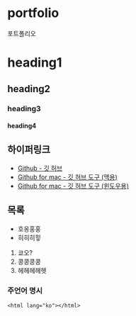 portfolio
=========

포트폴리오

# heading1
## heading2
### heading3

#### heading4


## 하이퍼링크
* [Github - 깃 허브](http://github.com)
* [Github for mac - 깃 허브 도구 (맥용)](http://mac.github.com)
* [Github for mac - 깃 허브 도구 (윈도우용)](http://windows.github.com)

## 목록
* 호옹홍홍
* 히히히힣

1. 쿄오?
2. 콩콩콩콩
3. 헤헤헤헤헷

### 주언어 명시

```
<html lang="ko"></html>
```
